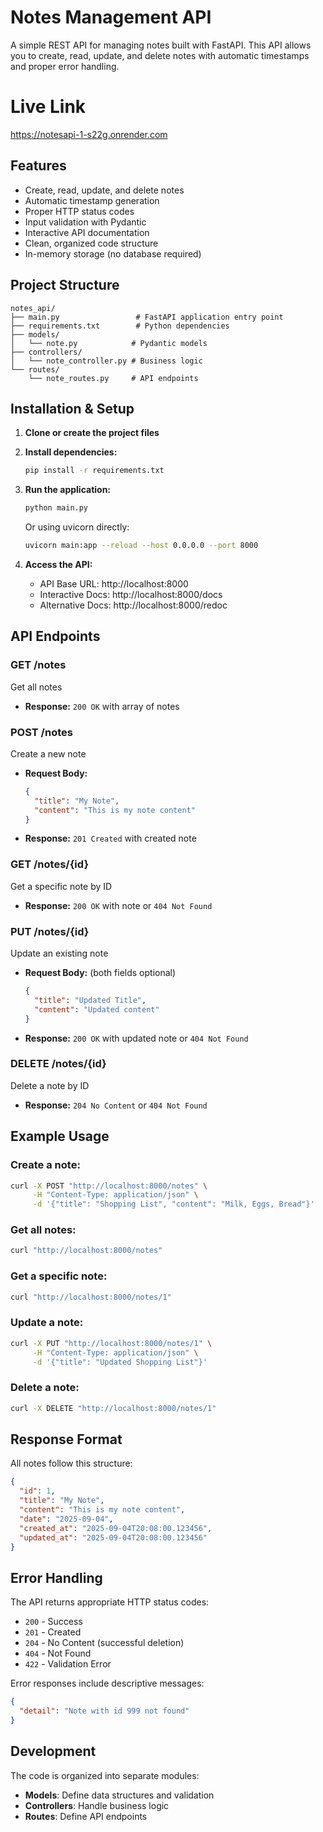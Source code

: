 # Notes Management API

A simple REST API for managing notes built with FastAPI. This API allows you to create, read, update, and delete notes with automatic timestamps and proper error handling.

# Live Link
https://notesapi-1-s22g.onrender.com

## Features

- Create, read, update, and delete notes
- Automatic timestamp generation
- Proper HTTP status codes
- Input validation with Pydantic
- Interactive API documentation
- Clean, organized code structure
- In-memory storage (no database required)

## Project Structure

```
notes_api/
├── main.py                 # FastAPI application entry point
├── requirements.txt        # Python dependencies
├── models/
│   └── note.py            # Pydantic models
├── controllers/
│   └── note_controller.py # Business logic
└── routes/
    └── note_routes.py     # API endpoints
```

## Installation & Setup

1. **Clone or create the project files**

2. **Install dependencies:**
   ```bash
   pip install -r requirements.txt
   ```

3. **Run the application:**
   ```bash
   python main.py
   ```
   
   Or using uvicorn directly:
   ```bash
   uvicorn main:app --reload --host 0.0.0.0 --port 8000
   ```

4. **Access the API:**
   - API Base URL: http://localhost:8000
   - Interactive Docs: http://localhost:8000/docs
   - Alternative Docs: http://localhost:8000/redoc

## API Endpoints

### GET /notes
Get all notes
- **Response:** `200 OK` with array of notes

### POST /notes
Create a new note
- **Request Body:**
  ```json
  {
    "title": "My Note",
    "content": "This is my note content"
  }
  ```
- **Response:** `201 Created` with created note

### GET /notes/{id}
Get a specific note by ID
- **Response:** `200 OK` with note or `404 Not Found`

### PUT /notes/{id}
Update an existing note
- **Request Body:** (both fields optional)
  ```json
  {
    "title": "Updated Title",
    "content": "Updated content"
  }
  ```
- **Response:** `200 OK` with updated note or `404 Not Found`

### DELETE /notes/{id}
Delete a note by ID
- **Response:** `204 No Content` or `404 Not Found`

## Example Usage

### Create a note:
```bash
curl -X POST "http://localhost:8000/notes" \
     -H "Content-Type: application/json" \
     -d '{"title": "Shopping List", "content": "Milk, Eggs, Bread"}'
```

### Get all notes:
```bash
curl "http://localhost:8000/notes"
```

### Get a specific note:
```bash
curl "http://localhost:8000/notes/1"
```

### Update a note:
```bash
curl -X PUT "http://localhost:8000/notes/1" \
     -H "Content-Type: application/json" \
     -d '{"title": "Updated Shopping List"}'
```

### Delete a note:
```bash
curl -X DELETE "http://localhost:8000/notes/1"
```

## Response Format

All notes follow this structure:
```json
{
  "id": 1,
  "title": "My Note",
  "content": "This is my note content",
  "date": "2025-09-04",
  "created_at": "2025-09-04T20:08:00.123456",
  "updated_at": "2025-09-04T20:08:00.123456"
}
```

## Error Handling

The API returns appropriate HTTP status codes:
- `200` - Success
- `201` - Created
- `204` - No Content (successful deletion)
- `404` - Not Found
- `422` - Validation Error

Error responses include descriptive messages:
```json
{
  "detail": "Note with id 999 not found"
}
```

## Development

The code is organized into separate modules:
- **Models**: Define data structures and validation
- **Controllers**: Handle business logic
- **Routes**: Define API endpoints
